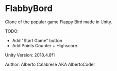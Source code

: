 # FlabbyBord
Clone of the popular game Flappy Bird made in Unity.

TODO:
- Add "Start Game" button.
- Add Points Counter + Highscore.

Unity Version: 2018.4.8f1

Author: Alberto Calabrese AKA AlbertoCoder
